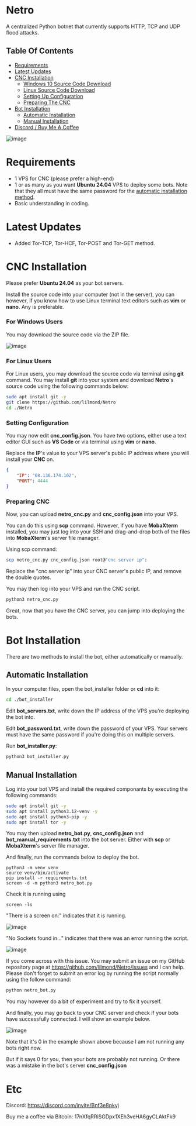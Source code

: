 # Netro
A centralized Python botnet that currently supports HTTP, TCP and UDP flood attacks.

## Table Of Contents
- [Requirements](https://github.com/lilmond/Netro?tab=readme-ov-file#requirements)
- [Latest Updates](https://github.com/lilmond/Netro?tab=readme-ov-file#latest-updates)
- [CNC Installation](https://github.com/lilmond/Netro?tab=readme-ov-file#cnc-installation)
  - [Windows 10 Source Code Download](https://github.com/lilmond/Netro?tab=readme-ov-file#for-windows-users)
  - [Linux Source Code Download](https://github.com/lilmond/Netro?tab=readme-ov-file#for-linux-users)
  - [Setting Up Configuration](https://github.com/lilmond/Netro?tab=readme-ov-file#setting-configuration)
  - [Preparing The CNC](https://github.com/lilmond/Netro?tab=readme-ov-file#preparing-cnc)
- [Bot Installation](https://github.com/lilmond/Netro?tab=readme-ov-file#bot-installation)
  - [Automatic Installation](https://github.com/lilmond/Netro?tab=readme-ov-file#automatic-installation)
  - [Manual Installation](https://github.com/lilmond/Netro?tab=readme-ov-file#manual-installation)
- [Discord / Buy Me A Coffee](https://github.com/lilmond/Netro?tab=readme-ov-file#etc)

![image](https://github.com/user-attachments/assets/0995d4df-27ab-428d-b548-a3f17e903ae4)


# Requirements
- 1 VPS for CNC (please prefer a high-end)
- 1 or as many as you want **Ubuntu 24.04** VPS to deploy some bots. Note that they all must have the same password for the [automatic installation method](https://github.com/lilmond/Netro?tab=readme-ov-file#automatic-installation).
- Basic understanding in coding.

# Latest Updates
- Added Tor-TCP, Tor-HCF, Tor-POST and Tor-GET method.


# CNC Installation

Please prefer **Ubuntu 24.04** as your bot servers.

Install the source code into your computer (not in the server), you can however, if you know how to use Linux terminal text editors such as **vim** or **nano**. Any is preferable.

### For Windows Users
You may download the source code via the ZIP file.

![image](https://github.com/user-attachments/assets/32c7b125-d1f3-4f23-a8ce-8d09ecaf7674)


### For Linux Users
For Linux users, you may download the source code via terminal using **git** command. You may install **git** into your system and download **Netro**'s source code using the following commands below:
```bash
sudo apt install git -y
git clone https://github.com/lilmond/Netro
cd ./Netro
```

### Setting Configuration

You may now edit **cnc_config.json**. You have two options, either use a text editor GUI such as **VS Code** or via terminal using **vim** or **nano**.

Replace the **IP**'s value to your VPS server's public IP address where you will install your **CNC** on.
```json
{
    "IP": "68.136.174.102",
    "PORT": 4444
}
```

### Preparing CNC
Now, you can upload **netro_cnc.py** and **cnc_config.json** into your VPS.

You can do this using **scp** command. However, if you have **MobaXterm** installed, you may just log into your SSH and drag-and-drop both of the files into **MobaXterm**'s server file manager.

Using scp command:
```bash
scp netro_cnc.py cnc_config.json root@"cnc server ip":
```

Replace the "cnc server ip" into your CNC server's public IP, and remove the double quotes.

You may then log into your VPS and run the CNC script.
```bash
python3 netro_cnc.py
```

Great, now that you have the CNC server, you can jump into deploying the bots.


# Bot Installation
There are two methods to install the bot, either automatically or manually.

## Automatic Installation
In your computer files, open the bot_installer folder or **cd** into it:
```bash
cd ./bot_installer
```

Edit **bot_servers.txt**, write down the IP address of the VPS you're deploying the bot into.

Edit **bot_password.txt**, write down the password of your VPS. Your servers must have the same password if you're doing this on multiple servers.

Run **bot_installer.py**:
````bash
python3 bot_installer.py
````

## Manual Installation

Log into your bot VPS and install the required componants by executing the following commands:
```bash
sudo apt install git -y
sudo apt install python3.12-venv -y
sudo apt install python3-pip -y
sudo apt install tor -y
```

You may then upload **netro_bot.py**, **cnc_config.json** and **bot_manual_requirements.txt** into the bot server. Either with **scp** or **MobaXterm**'s server file manager.

And finally, run the commands below to deploy the bot.

```
python3 -m venv venv
source venv/bin/activate
pip install -r requirements.txt
screen -d -m python3 netro_bot.py
```

Check it is running using
```
screen -ls
```

"There is a screen on:" indicates that it is running.

![image](https://github.com/user-attachments/assets/3d676192-aa7e-4f42-8a7f-f39fe3250399)

"No Sockets found in..." indicates that there was an error running the script.

![image](https://github.com/user-attachments/assets/bdbd9535-a7f7-459d-8868-f92f9bb518a3)

If you come across with this issue. You may submit an issue on my GitHub repository page at https://github.com/lilmond/Netro/issues and I can help. Please don't forget to submit an error log by running the script normally using the follow command:

```bash
python netro_bot.py
```

You may however do a bit of experiment and try to fix it yourself.

And finally, you may go back to your CNC server and check if your bots have successfully connected. I will show an example below.

![image](https://github.com/user-attachments/assets/6d70d786-ca71-43fc-b480-42576fdb9da9)

Note that it's 0 in the example shown above because I am not running any bots right now.

But if it says 0 for you, then your bots are probably not running. Or there was a mistake in the bot's server **cnc_config.json**


# Etc
Discord: https://discord.com/invite/Bnf3e8pkyj

Buy me a coffee via Bitcoin: 17nXfqRRiSGDpx1XEh3veHA6gyCLAktFk9
